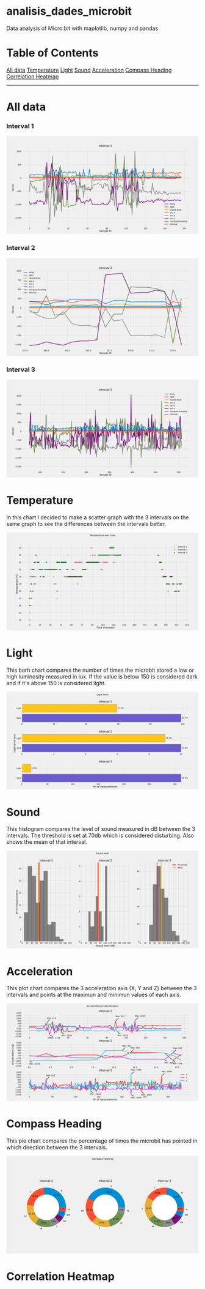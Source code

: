 # analisis_dades_microbit
Data analysis of Micro:bit with maplotlib, numpy and pandas

# Table of Contents
[All data](#all-data)
[Temperature](#temperature)
[Light](#light)
[Sound](#sound)
[Acceleration](#acceleration)
[Compass Heading](#compass-heading)
[Correlation Heatmap](#correlation-heatmap)

---

# All data
### Interval 1
![All data interval 1](charts/fullscreen/plot_alldata1_fullscreen.png)
### Interval 2
![All data interval 2](charts/fullscreen/plot_alldata2_fullscreen.png)
### Interval 3
![All data interval 3](charts/fullscreen/plot_alldata3_fullscreen.png)

# Temperature
In this chart I decided to make a scatter graph with the 3 intervals on the same graph to see the differences between the intervals better.

![Temperature chart](charts/fullscreen/scatter_temperature_fullscreen.png)

# Light
This barh chart compares the number of times the microbit stored a low or high luminosity measured in lux. If the value is below 150 is considered dark and if it's above 150 is considered light.

![Light chart](charts/fullscreen/barh_lightlevel_fullscreen.png)

# Sound
This histogram compares the level of sound measured in dB between the 3 intervals. The threshold is set at 70db which is considered disturbing. Also shows the mean of that interval.

![Sound chart](charts/fullscreen/hist_sound_level_fullscreen.png)

# Acceleration
This plot chart compares the 3 acceleration axis (X, Y and Z) between the 3 intervals and points at the maximun and minimun values of each axis.

![Accel chart](charts/fullscreen/plot_accel_fullscreen.png)

# Compass Heading
This pie chart compares the percentage of times the microbit has pointed in which direction between the 3 intervals.

![Compass heading chart](charts/fullscreen/pie_compass_heading_fullscreen.png)

# Correlation Heatmap